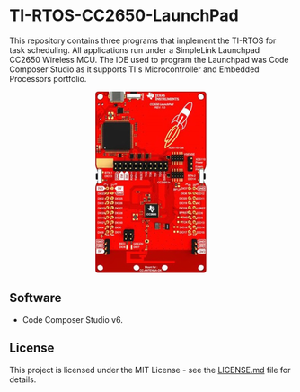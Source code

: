 # TI-RTOS-CC2650-LaunchPad

This repository contains three programs that implement the TI-RTOS for task scheduling. All applications run under a SimpleLink Launchpad CC2650 Wireless MCU. The IDE used to program the Launchpad was Code Composer Studio as it supports TI's Microcontroller and Embedded Processors portfolio.

<p align="center">
  <img src="img/launchpad.png">
</p>

## Software

* Code Composer Studio v6.

## License

This project is licensed under the MIT License - see the [LICENSE.md](LICENSE.md) file for details.
